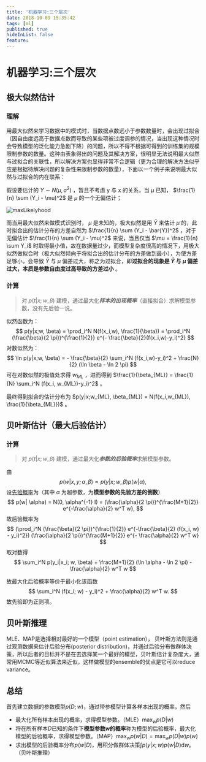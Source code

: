 ```yaml
---
title: '机器学习:三个层次'
date: 2018-10-09 15:35:42
tags: [ml]
published: true
hideInList: false
feature: 
---
```


# 机器学习:三个层次

## 极大似然估计

### 理解

用最大似然来学习数据中的模式时，当数据点数远小于参数数量时，会出现过拟合（因自由度远高于数据点数而导致的某些项被过度调参的情况，当出现这种情况时会导致模型的泛化能力急剧下降）的问题，所以不得不根据可得到的训练集的规模限制参数的数量。这种由表象得出的问题及其解决方案，很明显无法说明最大似然与过拟合的关联性，所以解决方案也显得非常不合逻辑（更为合理的解决方法似乎应是根据待解决问题的复杂性来限制参数的数量），下面以一个例子来说明最大似然与过拟合的内在联系：

假设要估计的 $Y \sim N( \mu , \sigma^2)$ ，暂且不考虑 y 与 x 的关系，当 $\mu$ 已知， $\frac{1}{n} \sum (Y_i - \mu)^2$ 是 $\mu$ 的一个无偏估计；

![maxLikelyhood](https://bkseastone.github.io/images/maxLikelyhood.jpg)

而当用最大似然来做模式识别时， $\mu$ 是未知的，极大似然是用 $\bar{Y}$ 来估计 $\mu$ 的，此时拟合出的估计分布的方差自然为 $\frac{1}{n} \sum (Y_i - \bar{Y})^2$ ，对于无偏估计 $\frac{1}{n} \sum (Y_i - \mu)^2$ 来说，当且仅当 $\mu = \frac{1}{n} \sum Y_i$ 时取得最小值，故在数据量过少，而模型复杂度很高的情况下，用极大似然做拟合时（极大似然倾向于将拟合出的估计分布的方差做到最小），为使方差足够小，会导致 $\bar{Y}$ 与 $\mu$ 偏差过大，称之为过拟合，即**过拟合的现象是 $\bar{Y}$ 与 $\mu$ 偏差过大，本质是参数自由度过高导致的方差过小** 。

### 计算

> 对 $p(t|x;w, \beta)$ 建模，通过最大化***样本的出现概率***（直接拟合）求解模型参数，没有先后验一说。

似然函数为：
$$
p(y|x;w, \beta) = \prod_i^N N(f(x_i,w), \frac{1}{\beta}) = \prod_i^N (\frac{\beta}{2 \pi})^{\frac{1}{2}} e^{- \frac{\beta}{2}(f(x_i,w)-y_i)^2}
$$
对数似然为：
$$
\ln p(y|x;w, \beta) = - \frac{\beta}{2} \sum_i^N (f(x_i,w)-y_i)^2 + \frac{N}{2} (\ln \beta - \ln 2 \pi)
$$
可在对数似然的极值处求得 $w_{ML}$ ，进而得到 $\frac{1}{\beta_{ML}} = \frac{1}{N} \sum_i^N (f(x_i, w_{ML})-y_i)^2$ 。

最终得到拟合的估计分布为 $p(y|x;w_{ML}, \beta_{ML}) = N(f(x_i,w_{ML}), \frac{1}{\beta_{ML}})$ 。

## 贝叶斯估计（最大后验估计）

### 计算

> 对 $p(t|x;w, \beta)$ 建模，通过最大化***参数的后验概率***求解模型参数。

由
$$
p(w|x,y; \alpha , \beta) \propto p(y|x; w, \beta) p(w| \alpha),
$$
设[先验概率](<https://mp.weixin.qq.com/s?__biz=MzU0MDQ1NjAzNg==&mid=2247483983&idx=1&sn=e635ed5e0888f993f58d2dc97741b154&chksm=fb39a744cc4e2e522201c275e81809b41a8ed430d6555d427bf4814eb58298cca88d96645b6f&mpshare=1&scene=1&srcid=0324torNoEEsSxuG4XaueHCL&pass_ticket=D6%2FBCOtakZrnYpfi7nkflZ1pEU26KzldpngFS0M8RG%2BzJFClg9qwLPOWtnP2XS5e#rd>)为（其中 $\alpha$ 为超参数，为**模型参数的先验方差的倒数**）
$$
p(w| \alpha) = N(0, \alpha^{-1} I) = (\frac{\alpha}{2 \pi})^{\frac{M+1}{2}} e^{-\frac{\alpha}{2} w^T w},
$$
故后验概率为
$$
(\prod_i^N (\frac{\beta}{2 \pi})^{\frac{1}{2}} e^{-\frac{\beta}{2} (f(x_i, w) - y_i)^2}) (\frac{\alpha}{2 \pi})^{\frac{M+1}{2}} e^{- \frac{\alpha}{2} w^T w}
$$
取对数得
$$
\sum_i^N p(y_i|x_i; w, \beta) + \frac{M+1}{2} (\ln \alpha - \ln 2 \pi) - \frac{\alpha}{2} w^T w
$$

故最大化后验概率等价于最小化该函数
$$
\sum_i^N (f(x_i; w) - y_i)^2 + \frac{\alpha}{2} w^T w.
$$
故先验即为正则项。

## 贝叶斯推理

MLE、MAP是选择相对最好的一个模型（point estimation）， 贝叶斯方法则是通过观测数据来估计后验分布(posterior distribution)，并通过后验分布做群体决策，所以后者的目标并不是在去选择某一个最好的模型，贝叶斯估计复杂度大，通常用MCMC等近似算法来近似，这样做模型的ensemble的优点是它可以reduce variance。

## 总结

首先建立数据的参数模型$p(D;w)$，通过带参模型计算各样本出现的概率，然后

* 最大化所有样本出现的概率，求得模型参数。（MLE）$\max_w p(D|w)$ 
* 将在所有样本$D$已知的条件下**模型参数$w$的概率**称为模型的后验概率，最大化模型的后验概率，求得模型参数。（MAP）$\max_w p(w|D) = \max_w p(D|w)p(w)$ 
* 求出模型的后验概率分布$p(w|D)$，用积分做群体决策$\int p(y|x;w)p(w|D) \mathrm{d} w$。（贝叶斯推理）

